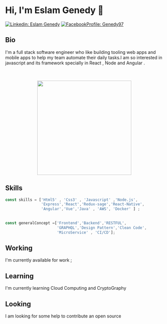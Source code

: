 # Hi, I'm Eslam Genedy 👋

[![Linkedin: Eslam Genedy](https://img.shields.io/badge/-Connect-blue?style=flat-square&logo=Linkedin&logoColor=white&link=https://www.linkedin.com/in/eslam-genedy-928b86113/)](https://www.linkedin.com/in/eslam-genedy-928b86113/)
[![FacebookProfile: Genedy97](https://img.shields.io/badge/Add-%231877F2?style=flat-square&logo=Facebook&logoColor=white&link=https://www.facebook.com/eslam.genedy.9/)](https://www.facebook.com/eslam.genedy.9)

## Bio 
I'm a full stack software engineer who like building tooling web apps and mobile apps to help my team automate their daily tasks.I am so interested in javascript and its framework specially in React , Node and Angular .

<div align="center"> <br> <br> <img  src="https://i.pinimg.com/originals/4b/4c/98/4b4c985ec54cbbb6f95e6762a8fcb898.gif" width="300" /> </div>

## Skills 

```javascript
const skills = ['Html5' , 'Css3' , 'Javascript' ,'Node.js',
                'Express','React','Redux-sage','React-Native',
                'Angular','Vue','Java' , 'AWS', 'Docker' ] ;
                
                
const generalConcept =['Frontend','Backend','RESTFUL',
                       'GRAPHQL','Design Pattern','Clean Code',
                       'MicroService' , 'CI/CD'];
``` 

## Working 
I'm currently available for work ; 

## Learning 
I'm currently learning Cloud Computing and CryptoGraphy 

## Looking
I am looking for some help to contribute an open source 
<!--
**genedy377/genedy377** is a ✨ _special_ ✨ repository because its `README.md` (this file) appears on your GitHub profile.

Here are some ideas to get you started:

- 🔭 I’m currently working on ...
- 🌱 I’m currently learning ...
- 👯 I’m looking to collaborate on ...
- 🤔 I’m looking for help with ...
- 💬 Ask me about ...
- 📫 How to reach me: ...
- 😄 Pronouns: ...
- ⚡ Fun fact: ...
-->

